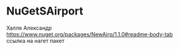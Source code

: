 # NuGetSAirport 
Халле Александр  
https://www.nuget.org/packages/NewAirp/1.1.0#readme-body-tab  
ссылка на нагет пакет
